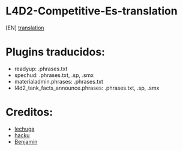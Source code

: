 # L4D2-Competitive-Es-translation

[EN] [translation](https://translate.google.com/translate?sl=es&tl=en&u=https://github.com/lechuga16/L4D2-Competitive-Es-translation)

# Plugins traducidos:
- readyup: .phrases.txt
- spechud: .phrases.txt, .sp, .smx
- materialadmin.phrases: .phrases.txt
- l4d2_tank_facts_announce.phrases: .phrases.txt, .sp, .smx

# Creditos:
- [lechuga](https://s.team/p/dtr-vcmc) 
- [hacku](https://s.team/p/cknf-hhdq)
- [Benjamin ](https://s.team/p/grk-pvmw)
